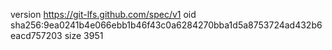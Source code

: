 version https://git-lfs.github.com/spec/v1
oid sha256:9ea0241b4e066ebb1b46f43c0a6284270bba1d5a8753724ad432b6eacd757203
size 3951
